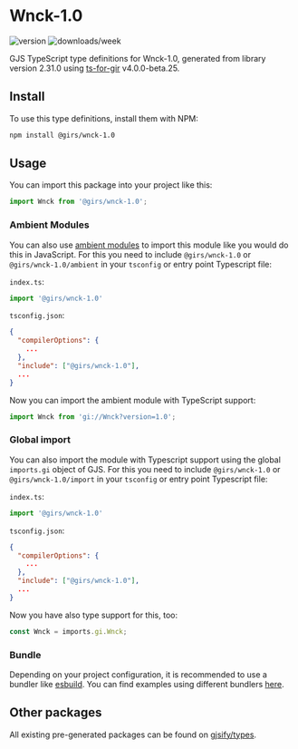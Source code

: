 
# Wnck-1.0

![version](https://img.shields.io/npm/v/@girs/wnck-1.0)
![downloads/week](https://img.shields.io/npm/dw/@girs/wnck-1.0)


GJS TypeScript type definitions for Wnck-1.0, generated from library version 2.31.0 using [ts-for-gir](https://github.com/gjsify/ts-for-gir) v4.0.0-beta.25.

## Install

To use this type definitions, install them with NPM:
```bash
npm install @girs/wnck-1.0
```

## Usage

You can import this package into your project like this:
```ts
import Wnck from '@girs/wnck-1.0';
```

### Ambient Modules

You can also use [ambient modules](https://github.com/gjsify/ts-for-gir/tree/main/packages/cli#ambient-modules) to import this module like you would do this in JavaScript.
For this you need to include `@girs/wnck-1.0` or `@girs/wnck-1.0/ambient` in your `tsconfig` or entry point Typescript file:

`index.ts`:
```ts
import '@girs/wnck-1.0'
```

`tsconfig.json`:
```json
{
  "compilerOptions": {
    ...
  },
  "include": ["@girs/wnck-1.0"],
  ...
}
```

Now you can import the ambient module with TypeScript support: 

```ts
import Wnck from 'gi://Wnck?version=1.0';
```

### Global import

You can also import the module with Typescript support using the global `imports.gi` object of GJS.
For this you need to include `@girs/wnck-1.0` or `@girs/wnck-1.0/import` in your `tsconfig` or entry point Typescript file:

`index.ts`:
```ts
import '@girs/wnck-1.0'
```

`tsconfig.json`:
```json
{
  "compilerOptions": {
    ...
  },
  "include": ["@girs/wnck-1.0"],
  ...
}
```

Now you have also type support for this, too:

```ts
const Wnck = imports.gi.Wnck;
```

### Bundle

Depending on your project configuration, it is recommended to use a bundler like [esbuild](https://esbuild.github.io/). You can find examples using different bundlers [here](https://github.com/gjsify/ts-for-gir/tree/main/examples).

## Other packages

All existing pre-generated packages can be found on [gjsify/types](https://github.com/gjsify/types).

